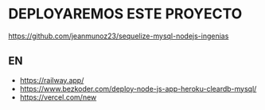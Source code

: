 # DEPLOYAREMOS ESTE PROYECTO

https://github.com/jeanmunoz23/sequelize-mysql-nodejs-ingenias 

## EN 
- https://railway.app/
- https://www.bezkoder.com/deploy-node-js-app-heroku-cleardb-mysql/
- https://vercel.com/new
